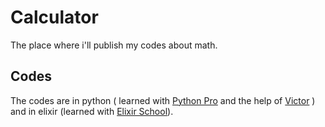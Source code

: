 # Calculator
The place where i'll publish my codes about math.

## Codes
The codes are in python ( learned with [Python Pro](https://pythonpro.com.br/) and the help of [Victor](https://github.com/VFS) ) and in elixir (learned with [Elixir School](https://elixirschool.com/en/lessons/basics/basics)).
